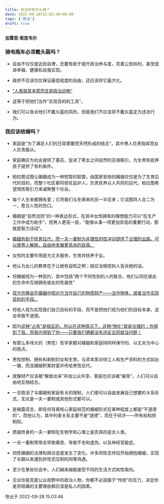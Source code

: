 ```yaml
---
title: 政治学有什么用？
date: 2022-09-28T15:03:46+08:00
tags: ['政治']
draft: true
---
```


**加雷思·索思韦尔**


### 骑电瓶车必须戴头盔吗？

* 自由不仅仅是达到自律，还要有助于提升政治参与度，完善公民权利，甚至促进幸福、健康和自我实现。

* 政府不应该仅仅保证最低程度的自由，还应该将它最大化。

* [“人类就其本质而言是政治动物”]()

* 这等于把他们当作“实现目的的工具”。

* 我们可以告诉他们不戴头盔的风险，但是我们不应该将不戴头盔定为违法行为。


### 我应该结婚吗？

* 家庭是“为了满足人们的日常需要而天然形成的结合”，其中男人负责指挥而女人负责服从。

* 家庭确实为社会提供了基石，促进了男女之间自然的互相吸引，为生育和抚养孩子提供了有利条件。

* 柏拉图试图让婚姻成为一种短暂的联盟，由国家安排的婚姻仅仅是为了生育后代的目的，而整个社区都将担任监护人，负责抚养众人共同的后代，柏拉图希望用性吸引力来凝聚整个社会。

* 每个人生来都拥有爱；它将我们与生俱来的另一半召来；它试图将人合二为一，愈合人性的伤口。

* 婚姻是“自然法则”的一种表达形式，在其中女性拥有的理想能力可以“在生产工作中成为助手”，而男人更高一层，“能够从事一项更加崇高的重要行动，那就是智力活动”。

* [婚姻有助于抚育后代，而一夫一妻制为非理性的性冲动提供了合理的出路，可以使男人解脱，自由地发展更高尚的自我。]()

* 女性的主要作用是为丈夫服务，生育并抚养子女。

* 他认为女儿的教育在于让她有自知之明；她应当相信别人告诉她的话。

* 将婚姻视为一种契约，其中包括“两个不同性别的人的联合，他们认同在彼此的生命中互相拥有彼此的性属性”

* [双方仿佛会在婚姻中把对方当作自己的物质财产——当作物体，或者当作实现目标的手段。]()

* 将他人视为实现我们自己目标的手段，而不是把他们视为他们的目标本身，这会导致不道德。

* 因为[这种“占有”是相互的，所以在这种情况下，这种“物化”就是合理的；你得到了我，而我也得到了你——只要我们俩都没有违反合同就没问题！]()

* 有那么多伟大的（男性）哲学家都对婚姻和家庭持同样保守的、以丈夫为中心的观点。

* 男性控制、拥有和剥削妇女和生育，与资本家对待工人和生产资料的方式如出一辙，而且婚姻积累财富并传给男性后代。

* 就像财产应该被“解放出来”并由公众共享，家庭也应该被“废除”，人们可以自由地互相结合。

* 一旦取消了与婚姻和家庭有关的限制，人们便可以自由发展自己想要的关系形式，无论是一夫一妻制或其他形式都可以。

* 是揭露谎言，即任何背离核心家庭规范的婚姻形式在某种程度上都是“不道德的”，而他认为，其中利害关系主要不是“道德”，而在于经济——所有权和控制权。

* 质疑终身的一夫一妻制在生物学和心理上是否真的适合人类。

* 一夫一妻制常常会导致痛苦，导致不忠和虚伪，以及神经官能症。

* 同性婚姻的法律和舆论态度发生了变化，许多同性恋伴侣开始拥抱婚姻，实现了长期以来遭到异性恋压制的同等待遇。

* 至少在某些社会中，人们越来越能接受不同的生活方式和性取向。

* 无论你是否是公众视野中的政治人物，你都不必屈服于“传统”的压力，决定你是否结婚的主要理由都应该是私人的因素。

导出于 2022-09-28 15:03:46

